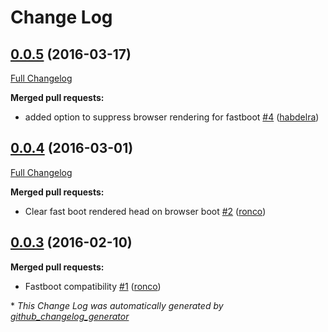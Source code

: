 # Change Log

## [0.0.5](https://github.com/ronco/ember-cli-head/tree/0.0.5) (2016-03-17)
[Full Changelog](https://github.com/ronco/ember-cli-head/compare/0.0.4...0.0.5)

**Merged pull requests:**

- added option to suppress browser rendering for fastboot [\#4](https://github.com/ronco/ember-cli-head/pull/4) ([habdelra](https://github.com/habdelra))

## [0.0.4](https://github.com/ronco/ember-cli-head/tree/0.0.4) (2016-03-01)
[Full Changelog](https://github.com/ronco/ember-cli-head/compare/0.0.3...0.0.4)

**Merged pull requests:**

- Clear fast boot rendered head on browser boot [\#2](https://github.com/ronco/ember-cli-head/pull/2) ([ronco](https://github.com/ronco))

## [0.0.3](https://github.com/ronco/ember-cli-head/tree/0.0.3) (2016-02-10)
**Merged pull requests:**

- Fastboot compatibility [\#1](https://github.com/ronco/ember-cli-head/pull/1) ([ronco](https://github.com/ronco))



\* *This Change Log was automatically generated by [github_changelog_generator](https://github.com/skywinder/Github-Changelog-Generator)*
